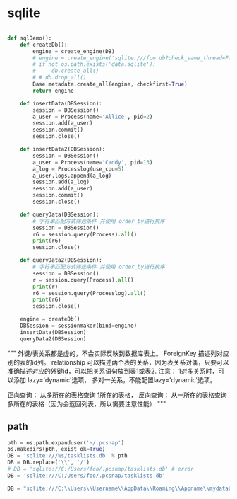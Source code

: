 # sqlite

``` python

def sqlDemo():
    def createDb():
        engine = create_engine(DB)
        # engine = create_engine('sqlite:///foo.db?check_same_thread=False', echo=True)
        # if not os.path.exists('data.sqlite'):
        #     db.create_all()
        # # db.drop_all()
        Base.metadata.create_all(engine, checkfirst=True)
        return engine

    def insertData(DBSession):
        session = DBSession()
        a_user = Process(name='Allice', pid=2)
        session.add(a_user)
        session.commit()
        session.close()

    def insertData2(DBSession):
        session = DBSession()
        a_user = Process(name='Caddy', pid=13)
        a_log = Processlog(use_cpu=5)
        a_user.logs.append(a_log)
        session.add(a_log)
        session.add(a_user)
        session.commit()
        session.close()

    def queryData(DBSession):
        # 字符串匹配方式筛选条件 并使用 order_by进行排序
        session = DBSession()
        r6 = session.query(Process).all()
        print(r6)
        session.close()

    def queryData2(DBSession):
        # 字符串匹配方式筛选条件 并使用 order_by进行排序
        session = DBSession()
        r = session.query(Process).all()
        print(r)
        r6 = session.query(Processlog).all()
        print(r6)
        session.close()

    engine = createDb()
    DBSession = sessionmaker(bind=engine)
    insertData(DBSession)
    queryData2(DBSession)
```



"""
外键/表关系都是虚的，不会实际反映到数据库表上。
ForeignKey 描述列对应别的表的id列。
relationship 可以描述两个表的关系，因为表关系对偶，只要可以准确描述对应的外键id，可以把关系语句放到表1或表2.
注意： 1对多关系时，可以添加 lazy='dynamic'选项， 多对一关系，不能配置lazy='dynamic'选项。

正向查询： 从多所在的表格查询 1所在的表格，
反向查询： 从一所在的表格查询 多所在的表格（因为会返回列表，所以需要注意性能）
"""


## path
``` python
pth = os.path.expanduser('~/.pcsnap')
os.makedirs(pth, exist_ok=True)
DB = 'sqlite:///%s/tasklists.db' % pth
DB = DB.replace('\\', '/')
# DB = 'sqlite://C:/Users/foo/.pcsnap/tasklists.db' # error
DB = 'sqlite:///C:/Users/foo/.pcsnap/tasklists.db'

DB = "sqlite:///C:\\Users\\Username\\AppData\\Roaming\\Appname\\mydatabase.db"
```
